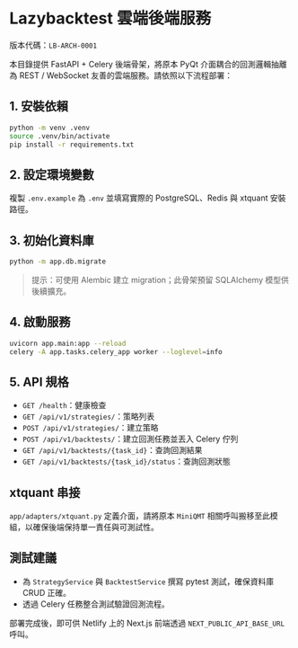 # Lazybacktest 雲端後端服務

版本代碼：`LB-ARCH-0001`

本目錄提供 FastAPI + Celery 後端骨架，將原本 PyQt 介面耦合的回測邏輯抽離為 REST / WebSocket 友善的雲端服務。請依照以下流程部署：

## 1. 安裝依賴

```bash
python -m venv .venv
source .venv/bin/activate
pip install -r requirements.txt
```

## 2. 設定環境變數

複製 `.env.example` 為 `.env` 並填寫實際的 PostgreSQL、Redis 與 xtquant 安裝路徑。

## 3. 初始化資料庫

```bash
python -m app.db.migrate
```

> 提示：可使用 Alembic 建立 migration；此骨架預留 SQLAlchemy 模型供後續擴充。

## 4. 啟動服務

```bash
uvicorn app.main:app --reload
celery -A app.tasks.celery_app worker --loglevel=info
```

## 5. API 規格

- `GET /health`：健康檢查
- `GET /api/v1/strategies/`：策略列表
- `POST /api/v1/strategies/`：建立策略
- `POST /api/v1/backtests/`：建立回測任務並丟入 Celery 佇列
- `GET /api/v1/backtests/{task_id}`：查詢回測結果
- `GET /api/v1/backtests/{task_id}/status`：查詢回測狀態

## xtquant 串接

`app/adapters/xtquant.py` 定義介面，請將原本 `MiniQMT` 相關呼叫搬移至此模組，以確保後端保持單一責任與可測試性。

## 測試建議

- 為 `StrategyService` 與 `BacktestService` 撰寫 pytest 測試，確保資料庫 CRUD 正確。
- 透過 Celery 任務整合測試驗證回測流程。

部署完成後，即可供 Netlify 上的 Next.js 前端透過 `NEXT_PUBLIC_API_BASE_URL` 呼叫。

